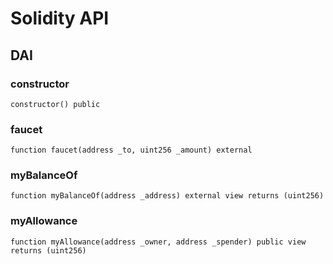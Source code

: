 # Solidity API

## DAI

### constructor

```solidity
constructor() public
```

### faucet

```solidity
function faucet(address _to, uint256 _amount) external
```

### myBalanceOf

```solidity
function myBalanceOf(address _address) external view returns (uint256)
```

### myAllowance

```solidity
function myAllowance(address _owner, address _spender) public view returns (uint256)
```

